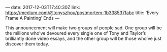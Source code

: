 —
date: 2017-12-03T17:40:30Z
link: https://medium.com/@tonyszhou/postmortem-1b338537fabc
title: ‘Every Frame A Painting’ Ends
—

This announcement will make two groups of people sad. One group will be the millions who’ve devoured every single one of Tony and Taylor’s brilliantly done video essays, and the other group will be those who’ve just discover them today. 